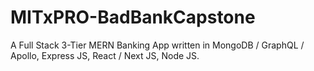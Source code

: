 # MITxPRO-BadBankCapstone
A Full Stack 3-Tier MERN Banking App written in MongoDB / GraphQL / Apollo, Express JS, React / Next JS, Node JS.
